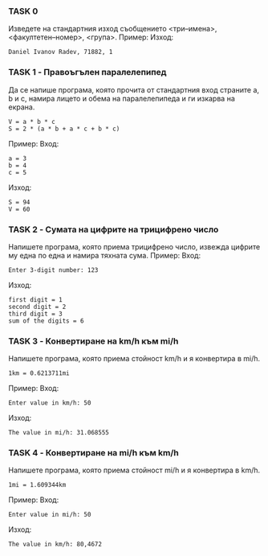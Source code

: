 ### TASK 0
Изведете на стандартния изход съобщението <три–имена>, <факултетен–номер>, <група>.
Пример: 
Изход: 
```
Daniel Ivanov Radev, 71882, 1
```

### TASK 1 - Правоъгълен паралелепипед
Да се напише програма, която прочита от стандартния вход страните a, b и c, намира лицето и обема на паралелепипеда и ги изкарва на екрана.
```
V = a * b * c
S = 2 * (a * b + a * c + b * c)
```
Пример: 
Вход:
```
a = 3
b = 4
c = 5
```
Изход: 
```
S = 94
V = 60
```

### TASK 2 - Сумата на цифрите на трицифрено число
Напишете програма, която приема трицифрено число, извежда цифрите му една по една и намира тяхната сума.
Пример:
Вход:
```
Enter 3-digit number: 123
```
Изход:
```
first digit = 1
second digit = 2
third digit = 3
sum of the digits = 6
```

### TASK 3 - Конвертиране на km/h към mi/h
Напишете програма, която приема стойност km/h и я конвертира в mi/h.
```
1km = 0.6213711mi
```
Пример:
Вход:
```
Enter value in km/h: 50
```
Изход:
```
The value in mi/h: 31.068555
```

### TASK 4 - Конвертиране на mi/h към km/h
Напишете програма, която приема стойност mi/h и я конвертира в km/h.
```
1mi = 1.609344km
```
Пример:
Вход:
```
Enter value in mi/h: 50
```
Изход:
```
The value in km/h: 80,4672
```